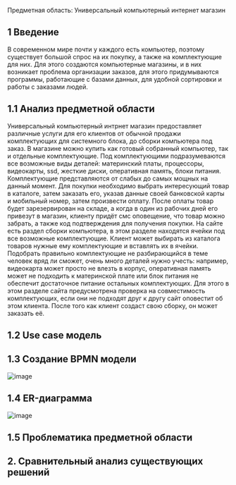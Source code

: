 Предметная область: Универсальный компьютерный интернет магазин
<h2>1 Введение</h2>
В современном мире почти у каждого есть компьютер, поэтому существует большой спрос на их покупку, а также на комплектующие для них. Для этого создаются компьютерные магазины, и в них возникает проблема организации заказов, для этого придумываются программы, работающие с базами данных, для удобной сортировки и работы с заказами людей.
<h2>1.1 Анализ предметной области</h2>
Универсальный компьютерный интрнет магазин предоставляет различные услуги для его клиентов от обычной продажи комплектующих для системного блока, до сборки компьютера под заказ.
В магазине можно купить как готовый собранный компьютер, так и отдельные комплектующие. Под комплектующими подразумеваются все возможные виды деталей: материнский платы, процессоры, видеокарты, ssd, жесткие диски, оперативная память, блоки питания. Комплектующие представляются от слабых до самых мощных на данный момент. Для покупки необходимо выбрать интересующий товар в каталоге, затем заказать его, указав данные своей банковской карты и мобильный номер, затем произвести оплату. После оплаты товар будет зарезервирован на складе, а когда в один из рабочих дней его привезут в магазин, клиенту придёт смс оповещение, что товар можно забрать, а также код подтверждения для получения покупки. 
На сайте есть раздел сборки компьютера, в этом разделе находятся ячейки под все возможные комплектующие. Клиент может выбирать из каталога товаров нужные ему комплектующие и вставлять их в ячейки. Подобрать правильно комплектующие не разбирающийся в теме человек вряд ли сможет, очень много деталей нужно учесть: например, видеокарта может просто не влезть в корпус, оперативная память может не подходить к материнской плате или блок питания не обеспечит достаточное питание остальных комплектующих. Для этого в этом разделе сайта предусмотрена проверка на совместимость комплектующих, если они не подходят друг к другу сайт оповестит об этом клиента. После того как клиент создаст свою сборку, он может заказать её. 
<h2>1.2 Use case модель</h2>

<h2>1.3 Создание BPMN модели</h2>

![image](https://user-images.githubusercontent.com/105597943/198353537-0aeda771-9328-42df-96df-eff366ac4082.png)

<h2>1.4 ER-диаграмма</h2>

![image](https://user-images.githubusercontent.com/105597943/201203631-577c9ad7-1ed2-45a8-82d3-44af4356e440.png)

<h2>1.5 Проблематика предметной области</h2>

<h2>2. Сравнительный анализ существующих решений</h2>



